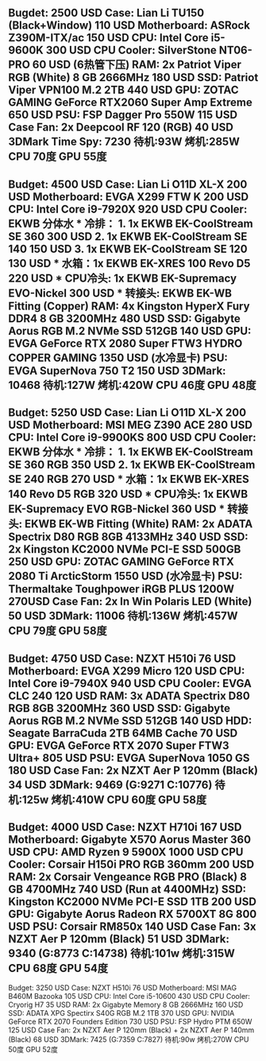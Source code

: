 Bugdet: 2500 USD
Case: Lian Li TU150 (Black+Window) 110 USD
Motherboard: ASRock Z390M-ITX/ac 150 USD
CPU: Intel Core i5-9600K 300 USD
CPU Cooler: SilverStone NT06-PRO 60 USD (6热管下压)
RAM: 2x Patriot Viper RGB (White) 8 GB 2666MHz 180 USD
SSD: Patriot Viper VPN100 M.2 2TB 440 USD
GPU: ZOTAC GAMING GeForce RTX2060 Super Amp Extreme 650 USD
PSU: FSP Dagger Pro 550W 115 USD
Case Fan: 2x Deepcool RF 120 (RGB) 40 USD
3DMark Time Spy: 7230
待机:93W
烤机:285W CPU 70度 GPU 55度
---
Budget: 4500 USD
Case: Lian Li O11D XL-X 200 USD
Motherboard: EVGA X299 FTW K 200 USD
CPU: Intel Core i9-7920X 920 USD
CPU Cooler: EKWB 分体水
    * 冷排：
        1. 1x EKWB EK-CoolStream SE 360 300 USD
        2. 1x EKWB EK-CoolStream SE 140 150 USD
        3. 1x EKWB EK-CoolStream SE 120 130 USD
    * 水箱：1x EKWB EK-XRES 100 Revo D5 220 USD
    * CPU冷头: 1x EKWB EK-Supremacy EVO-Nickel 300 USD
    * 转接头: EKWB EK-WB Fitting (Copper)
RAM: 4x Kingston HyperX Fury DDR4 8 GB 3200MHz 480 USD
SSD: Gigabyte Aorus RGB M.2 NVMe SSD 512GB 140 USD
GPU: EVGA GeForce RTX 2080 Super FTW3 HYDRO COPPER GAMING 1350 USD (水冷显卡)
PSU: EVGA SuperNova 750 T2 150 USD
3DMark: 10468
待机:127W
烤机:420W CPU 46度 GPU 48度
---
Budget: 5250 USD
Case: Lian Li O11D XL-X 200 USD
Motherboard: MSI MEG Z390 ACE 280 USD
CPU: Intel Core i9-9900KS 800 USD
CPU Cooler: EKWB 分体水
    * 冷排：
        1. 1x EKWB EK-CoolStream SE 360 RGB 350 USD
        2. 1x EKWB EK-CoolStream SE 240 RGB 270 USD
    * 水箱：1x EKWB EK-XRES 140 Revo D5 RGB 320 USD
    * CPU冷头: 1x EKWB EK-Supremacy EVO RGB-Nickel 360 USD
    * 转接头: EKWB EK-WB Fitting (White)
RAM: 2x ADATA Spectrix D80 RGB 8GB 4133MHz 340 USD
SSD: 2x Kingston KC2000 NVMe PCI-E SSD 500GB 250 USD
GPU: ZOTAC GAMING GeForce RTX 2080 Ti ArcticStorm 1550 USD (水冷显卡) 
PSU: Thermaltake Toughpower iRGB PLUS 1200W 270USD
Case Fan: 2x In Win Polaris LED (White) 50 USD
3DMark: 11006
待机:136W
烤机:457W CPU 79度 GPU 58度
---
Budget: 4750 USD
Case: NZXT H510i 76 USD
Motherboard: EVGA X299 Micro 120 USD
CPU: Intel Core i9-7940X 940 USD
CPU Cooler: EVGA CLC 240 120 USD
RAM: 3x ADATA Spectrix D80 RGB 8GB 3200MHz 360 USD
SSD: Gigabyte Aorus RGB M.2 NVMe SSD 512GB 140 USD
HDD: Seagate BarraCuda 2TB 64MB Cache 70 USD
GPU: EVGA GeForce RTX 2070 Super FTW3 Ultra+ 805 USD
PSU: EVGA SuperNova 1050 GS 180 USD
Case Fan: 2x NZXT Aer P 120mm (Black) 34 USD 
3DMark: 9469 (G:9271 C:10776)
待机:125w
烤机:410W CPU 60度 GPU 58度
---
Budget: 4000 USD
Case: NZXT H710i 167 USD
Motherboard: Gigabyte X570 Aorus Master 360 USD
CPU: AMD Ryzen 9 5900X 1000 USD
CPU Cooler: Corsair H150i PRO RGB 360mm 200 USD
RAM: 2x Corsair Vengeance RGB PRO (Black) 8 GB 4700MHz 740 USD (Run at 4400MHz)
SSD: Kingston KC2000 NVMe PCI-E SSD 1TB 200 USD
GPU: Gigabyte Aorus Radeon RX 5700XT 8G 800 USD 
PSU: Corsair RM850x 140 USD
Case Fan: 3x NZXT Aer P 120mm (Black) 51 USD
3DMark: 9340 (G:8773 C:14738)
待机:101w
烤机:315W CPU 68度 GPU 54度
---
Budget: 3250 USD
Case: NZXT H510i 76 USD
Motherboard: MSI MAG B460M Bazooka 105 USD
CPU: Intel Core i5-10600 430 USD
CPU Cooler: Cryorig H7 35 USD 
RAM: 2x Gigabyte Memory 8 GB 2666MHz 160 USD
SSD: ADATA XPG Spectirx S40G RGB M.2 1TB 370 USD
GPU: NVIDIA GeForce RTX 2070 Founders Edition 730 USD 
PSU: FSP Hydro PTM 650W 125 USD
Case Fan: 2x NZXT Aer P 120mm (Black) + 2x NZXT Aer P 140mm (Black) 68 USD
3DMark: 7425 (G:7359 C:7827)
待机:90w
烤机:270W CPU 50度 GPU 52度